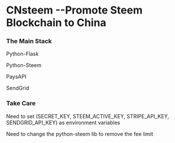 # CNsteem --Promote Steem Blockchain to China


### The Main Stack

Python-Flask

Python-Steem

PaysAPI

SendGrid

### Take Care

Need to set (SECRET_KEY, STEEM_ACTIVE_KEY, STRIPE_API_KEY, SENDGRID_API_KEY) as environment variables

Need to change the python-steem lib to remove the fee limit
